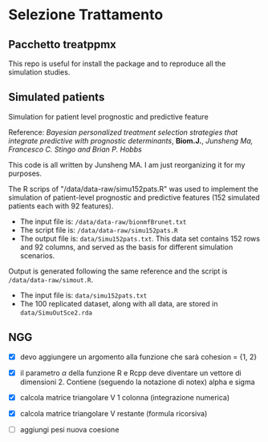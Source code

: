 # Selezione Trattamento 
## Pacchetto treatppmx

This repo is useful for install the package and to reproduce all the simulation studies.

## Simulated patients
Simulation for patient level prognostic and predictive feature

Reference: *Bayesian personalized treatment selection strategies that integrate predictive with prognostic determinants*, **Biom.J.**, *Junsheng Ma, Francesco C. Stingo and Brian P. Hobbs*

This code is all written by Junsheng MA. I am just reorganizing it for my purposes.

The R scrips of "/data/data-raw/simu152pats.R" was used to implement the simulation of patient-level prognostic and predictive features (152 simulated patients each with 92 features). 

* The input file is: `/data/data-raw/bionmfBrunet.txt`
* The script file is: `/data/data-raw/simu152pats.R`
* The output file is: `data/Simu152pats.txt`. This data set contains 152 rows and 92 columns,
and served as the basis for different simulation scenarios.

Output is generated following the same reference and the script is `/data/data-raw/simout.R`. 

* The input file is: `data/simu152pats.txt`
* The 100 replicated dataset, along with all data, are stored in `data/SimuOutSce2.rda`

## NGG

- [x] devo aggiungere un argomento alla funzione che sarà cohesion = {1, 2}

- [x] il parametro $\alpha$ della funzione R e Rcpp deve diventare un vettore di dimensioni 2. Contiene (seguendo la notazione di notex) alpha e sigma

- [x] calcola matrice triangolare V 1 colonna (integrazione numerica)

- [x] calcola matrice triangolare V restante (formula ricorsiva)

- [ ] aggiungi pesi nuova coesione

